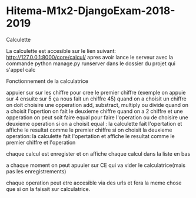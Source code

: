 # Hitema-M1x2-DjangoExam-2018-2019

Calculette 

La calculette est accesible sur le lien suivant:
http://127.0.0.1:8000/core/calcul/
apres avoir lance le serveur avec la commande 
 python manage.py runserver
dans le dossier du projet qui s'appel calc

Fonctionnement de la calculatrice

appuier sur sur les chiffre pour cree le premier chiffre
(exemple on appuie sur 4 ensuite sur 5 ça nous fait un chiffre 45)
quand on a choisit un chiffre on doit choisire une opperation add, substract, multiply ou divide
quand on a choisit l'opertion on fait le deuxieme chiffre
quand on a 2 chiffre et une opperation on peut soit faire equal pour faire l'operation ou de choisire une deuxieme operation
si on a choisit equal :
la calculette fait l'opertation et affiche le resultat comme le premier chiffre
si on choisit la deuxieme operation:
la calculette fait l'opertation et affiche le resultat comme le premier chiffre et l'operation

chaque calcul est enregister et on affiche chaque calcul dans la liste en bas

a chaque moment on peut apuuier sur CE qui va vider le calculatrice(mais pas les enregistrements)

chaque operation peut etre accesible via des urls et fera la meme chose que si on la faisait sur calculatrice.

